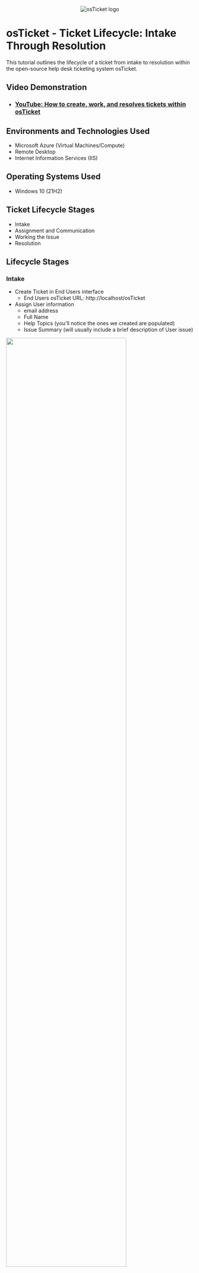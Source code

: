 <p align="center">
<img src="https://i.imgur.com/Clzj7Xs.png" alt="osTicket logo"/>
</p>

<h1>osTicket - Ticket Lifecycle: Intake Through Resolution</h1>
This tutorial outlines the lifecycle of a ticket from intake to resolution within the open-source help desk ticketing system osTicket.<br />


<h2>Video Demonstration</h2>

- ### [YouTube: How to create, work, and resolves tickets within osTicket](https://www.youtube.com)

<h2>Environments and Technologies Used</h2>

- Microsoft Azure (Virtual Machines/Compute)
- Remote Desktop
- Internet Information Services (IIS)

<h2>Operating Systems Used </h2>

- Windows 10</b> (21H2)

<h2>Ticket Lifecycle Stages</h2>

- Intake
- Assignment and Communication
- Working the Issue
- Resolution

<h2>Lifecycle Stages</h2>

<h3>Intake</h3>

 - Create Ticket in End Users interface
    - End Users osTicket URL: http://localhost/osTicket
 - Assign User information
    - email address
    - Full Name
    - Help Topics (you'll notice the ones we created are populated)
    - Issue Summary (will usually include a brief description of User issue)
<p>
<img src="https://i.imgur.com/tFQGz4d.png" height="80%" width="80%"/>
<img src="https://i.imgur.com/gLBDcKy.png" height="80%" width="80%"/>
</p>

<br />

<h3>Assignment and Communication</h3>

 - Browse to your help desk login page: http://localhost/osTicket/scp/login.php
   - Log in as Agent i.e. Jane Doe
 - Rework ticket sumission information
   - Priority
   - Department
   - Assigned to
   - SLA Plan
 - Give detailed descriptions when reworking ticket    
   
<p>
<img src="https://i.imgur.com/V4Xplxn.png" height="80%" width="80%"/>
</p>

<br />

<p>
<img src="https://i.imgur.com/DJmEXEB.png" height="80%" width="80%" alt="Disk Sanitization Steps"/>
</p>
<p>
Lorem ipsum dolor sit amet, consectetur adipiscing elit, sed do eiusmod tempor incididunt ut labore et dolore magna aliqua. Ut enim ad minim veniam, quis nostrud exercitation ullamco laboris nisi ut aliquip ex ea commodo consequat. Duis aute irure dolor in reprehenderit in voluptate velit esse cillum dolore eu fugiat nulla pariatur.
</p>
<br />
